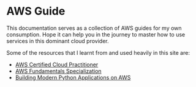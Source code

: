 # AWS Guide

This documentation serves as a collection of AWS guides for my own consumption. Hope it can help you in the journey to master how to use services in this dominant cloud provider.

Some of the resources that I learnt from and used heavily in this site are:

 * [AWS Certified Cloud Practitioner](https://www.udemy.com/course/aws-certified-cloud-practitioner-training-course/)
 * [AWS Fundamentals Specialization](https://www.coursera.org/specializations/aws-fundamentals#courses)
 * [Building Modern Python Applications on AWS](https://www.coursera.org/learn/building-modern-python-applications-on-aws?)